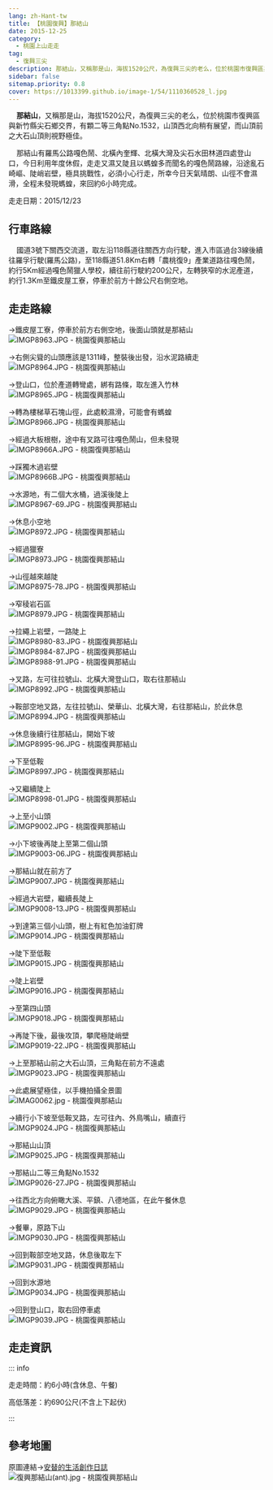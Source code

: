 ```yaml
---
lang: zh-Hant-tw
title: 【桃園復興】那結山
date: 2015-12-25
category: 
  - 桃園上山走走
tag: 
  - 復興三尖
description: 那結山，又稱那是山，海拔1520公尺，為復興三尖的老么，位於桃園市復興區與新竹縣尖石鄉交界，有顆二等三角點No.1532，山頂西北向稍有展望，而山頂前之大石山頂則視野極佳。 那結山有羅馬公路嘎色鬧、北橫內奎輝、北橫大灣及尖石水田林道四處登山口，今日利用年度休假，走走又濕又陡且以螞蝗多而聞名的嘎色鬧路線，沿途亂石崎嶇、陡峭岩壁，極具挑戰性，必須小心行走，所幸今日天氣晴朗、山徑不會濕滑，全程未發現螞蝗，來回約6小時完成。
sidebar: false
sitemap.priority: 0.8
cover: https://1013399.github.io/image-1/54/1110360528_l.jpg
---
```


    **那結山**，又稱那是山，海拔1520公尺，為復興三尖的老么，位於桃園市復興區與新竹縣尖石鄉交界，有顆二等三角點No.1532，山頂西北向稍有展望，而山頂前之大石山頂則視野極佳。 

    那結山有羅馬公路嘎色鬧、北橫內奎輝、北橫大灣及尖石水田林道四處登山口，今日利用年度休假，走走又濕又陡且以螞蝗多而聞名的嘎色鬧路線，沿途亂石崎嶇、陡峭岩壁，極具挑戰性，必須小心行走，所幸今日天氣晴朗、山徑不會濕滑，全程未發現螞蝗，來回約6小時完成。

<!-- more -->

走走日期：2015/12/23

## 行車路線

    國道3號下關西交流道，取左沿118縣道往關西方向行駛，進入市區過台3線後續往羅孚行駛(羅馬公路)，至118縣道51.8Km右轉「農桃復9」產業道路往嘎色鬧，約行5Km經過嘎色鬧獵人學校，續往前行駛約200公尺，左轉狹窄的水泥產道，約行1.3Km至鐵皮屋工寮，停車於前方十餘公尺右側空地。

## 走走路線

→鐵皮屋工寮，停車於前方右側空地，後面山頭就是那結山  
![IMGP8963.JPG - 桃園復興那結山](https://1013399.github.io/image-1/54/1110365361_l.jpg)

→右側尖聳的山頭應該是1311峰，整裝後出發，沿水泥路續走  
![IMGP8964.JPG - 桃園復興那結山](https://1013399.github.io/image-1/54/1110365447_l.jpg)

→登山口，位於產道轉彎處，綁有路條，取左進入竹林  
![IMGP8965.JPG - 桃園復興那結山](https://1013399.github.io/image-1/54/1110365448_l.jpg)

→轉為樓梯草石塊山徑，此處較濕滑，可能會有螞蝗  
![IMGP8966.JPG - 桃園復興那結山](https://1013399.github.io/image-1/54/1110365256_l.jpg)

→經過大板根樹，途中有叉路可往嘎色鬧山，但未發現  
![IMGP8966A.JPG - 桃園復興那結山](https://1013399.github.io/image-1/54/1110364379_l.jpg)

→踩獨木過岩壁  
![IMGP8966B.JPG - 桃園復興那結山](https://1013399.github.io/image-1/54/1110361587_l.jpg)

→水源地，有二個大水桶，過溪後陡上  
![IMGP8967-69.JPG - 桃園復興那結山](https://1013399.github.io/image-1/54/1110365643_l.jpg)

→休息小空地  
![IMGP8972.JPG - 桃園復興那結山](https://1013399.github.io/image-1/54/1110364978_l.jpg)

→經過獵寮  
![IMGP8973.JPG - 桃園復興那結山](https://1013399.github.io/image-1/54/1110362084_l.jpg)

→山徑越來越陡  
![IMGP8975-78.JPG - 桃園復興那結山](https://1013399.github.io/image-1/54/1110364281_l.jpg)

→窄稜岩石區  
![IMGP8979.JPG - 桃園復興那結山](https://1013399.github.io/image-1/54/1110362473_l.jpg)

→拉繩上岩壁，一路陡上  
![IMGP8980-83.JPG - 桃園復興那結山](https://1013399.github.io/image-1/54/1110365166_l.jpg)  
![IMGP8984-87.JPG - 桃園復興那結山](https://1013399.github.io/image-1/54/1110365451_l.jpg)  
![IMGP8988-91.JPG - 桃園復興那結山](https://1013399.github.io/image-1/54/1110360521_l.jpg)

→叉路，左可往拉號山、北橫大灣登山口，取右往那結山  
![IMGP8992.JPG - 桃園復興那結山](https://1013399.github.io/image-1/54/1110360522_l.jpg)

→鞍部空地叉路，左往拉號山、榮華山、北橫大灣，右往那結山，於此休息  
![IMGP8994.JPG - 桃園復興那結山](https://1013399.github.io/image-1/54/1110362474_l.jpg)

→休息後續行往那結山，開始下坡  
![IMGP8995-96.JPG - 桃園復興那結山](https://1013399.github.io/image-1/54/1110362797_l.jpg)

→下至低鞍  
![IMGP8997.JPG - 桃園復興那結山](https://1013399.github.io/image-1/54/1110365084_l.jpg)

→又繼續陡上  
![IMGP8998-01.JPG - 桃園復興那結山](https://1013399.github.io/image-1/54/1110365167_l.jpg)

→上至小山頭  
![IMGP9002.JPG - 桃園復興那結山](https://1013399.github.io/image-1/54/1110365372_l.jpg)

→小下坡後再陡上至第二個山頭  
![IMGP9003-06.JPG - 桃園復興那結山](https://1013399.github.io/image-1/54/1110364482_l.jpg)

→那結山就在前方了  
![IMGP9007.JPG - 桃園復興那結山](https://1013399.github.io/image-1/54/1110363784_l.jpg)

→經過大岩壁，繼續長陡上  
![IMGP9008-13.JPG - 桃園復興那結山](https://1013399.github.io/image-1/54/1110364284_l.jpg)

→到達第三個小山頭，樹上有紅色加油釘牌  
![IMGP9014.JPG - 桃園復興那結山](https://1013399.github.io/image-1/54/1110365269_l.jpg)

→陡下至低鞍  
![IMGP9015.JPG - 桃園復興那結山](https://1013399.github.io/image-1/54/1110365270_l.jpg)

→陡上岩壁  
![IMGP9016.JPG - 桃園復興那結山](https://1013399.github.io/image-1/54/1110362799_l.jpg)

→至第四山頭  
![IMGP9018.JPG - 桃園復興那結山](https://1013399.github.io/image-1/54/1110362800_l.jpg)

→再陡下後，最後攻頂，攀爬極陡峭壁  
![IMGP9019-22.JPG - 桃園復興那結山](https://1013399.github.io/image-1/54/1110362801_l.jpg)

→上至那結山前之大石山頂，三角點在前方不遠處  
![IMGP9023.JPG - 桃園復興那結山](https://1013399.github.io/image-1/54/1110362092_l.jpg)

→此處展望極佳，以手機拍攝全景圖  
![IMAG0062.jpg - 桃園復興那結山](https://1013399.github.io/image-1/54/1110363481_l.jpg)

→續行小下坡至低鞍叉路，左可往內、外鳥嘴山，續直行  
![IMGP9024.JPG - 桃園復興那結山](https://1013399.github.io/image-1/54/1110362483_l.jpg)

→那結山山頂  
![IMGP9025.JPG - 桃園復興那結山](https://1013399.github.io/image-1/54/1110365374_l.jpg)

→那結山二等三角點No.1532  
![IMGP9026-27.JPG - 桃園復興那結山](https://1013399.github.io/image-1/54/1110362486_l.jpg)

→往西北方向俯瞰大溪、平鎮、八德地區，在此午餐休息  
![IMGP9029.JPG - 桃園復興那結山](https://1013399.github.io/image-1/54/1110360528_l.jpg)

→餐畢，原路下山  
![IMGP9030.JPG - 桃園復興那結山](https://1013399.github.io/image-1/54/1110365658_l.jpg)

→回到鞍部空地叉路，休息後取左下  
![IMGP9031.JPG - 桃園復興那結山](https://1013399.github.io/image-1/54/1110365659_l.jpg)

→回到水源地  
![IMGP9034.JPG - 桃園復興那結山](https://1013399.github.io/image-1/54/1110365085_l.jpg)

→回到登山口，取右回停車處  
![IMGP9039.JPG - 桃園復興那結山](https://1013399.github.io/image-1/54/1110362487_l.jpg)

## 走走資訊
::: info

走走時間：約6小時(含休息、午餐)

高低落差：約690公尺(不含上下起伏)

:::

## 參考地圖 
原圖連結→[安替的生活創作日誌](http://blog.xuite.net/tinyiliu/ant/20322210)  
![復興那結山(ant).jpg - 桃園復興那結山](https://1013399.github.io/image-1/54/1110360990_l.jpg)